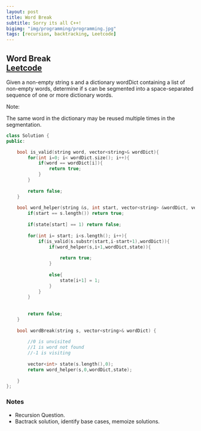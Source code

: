 ```yaml
---
layout: post
title: Word Break
subtitle: Sorry its all C++!
bigimg: "img/programming/programming.jpg"
tags: [recursion, backtracking, Leetcode]
---
```


## **Word Break**<br/>[Leetcode](https://leetcode.com/problems/word-break/)
Given a non-empty string s and a dictionary wordDict containing a list of non-empty words, determine if s can be segmented into a space-separated sequence of one or more dictionary words.

Note:

The same word in the dictionary may be reused multiple times in the segmentation.

```cpp
class Solution {
public:

    bool is_valid(string word, vector<string>& wordDict){
        for(int i=0; i< wordDict.size(); i++){
            if(word == wordDict[i]){
                return true;
            }
        }
        
        return false;
    }
    
    bool word_helper(string &s, int start, vector<string> &wordDict, vector<int> &state){
        if(start == s.length()) return true;
        
        if(state[start] == 1) return false;
        
        for(int i= start; i<s.length(); i++){
            if(is_valid(s.substr(start,i-start+1),wordDict)){
                if(word_helper(s,i+1,wordDict,state)){
                    
                    return true;
                }
                
                else{
                    state[i+1] = 1;
                }
            }
        }
        
        
        return false;
    }
    
    bool wordBreak(string s, vector<string>& wordDict) {
        
        //0 is unvisited
        //1 is word not found
        //-1 is visiting
        
        vector<int> state(s.length(),0);
        return word_helper(s,0,wordDict,state);
        
    }
};
```

### **Notes**

* Recursion Question.
* Bactrack solution, identify base cases, memoize solutions.